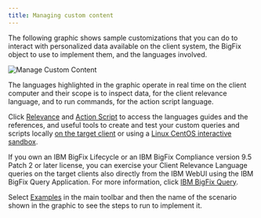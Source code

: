 ```yaml
---
title: Managing custom content
---
```


The following graphic shows sample customizations that you can do to interact
with personalized data  available on the client system, the BigFix object to use
to implement them, and the languages involved.

![Manage Custom Content](/static/img/manage-custom-content.png)

The languages highlighted in the graphic operate in real time on the client computer
and their scope is to inspect  data, for the client relevance language, and to
run commands, for the action script language.

Click [Relevance](/relevance/) and [Action Script](/action-script/) to access 
the languages guides and the  references, and useful tools to create and test your 
custom queries and scripts locally [on the target client](/relevance/tools/fixlet_debugger.html) 
or using a [Linux CentOS interactive sandbox](/evaluate/).
<!-- , such as the Fixlet
Debugger and the interactive sandbox, the [Online Evaluator] (/evaluate/), that 
you can use to develop and test your custom solution. -->

If you own an IBM BigFix Lifecycle or an IBM BigFix Compliance version 9.5 Patch 2 
or later license, you can exercise your Client Relevance Language queries on the 
target clients also directly from the IBM WebUI using the IBM BigFix Query 
Application. For more information, click [IBM BigFix Query](https://www.ibm.com/support/knowledgecenter/SSTK87_9.5.0/com.ibm.bigfix.webui.doc/WebUI/Users_Guide/c_bigfix_query.html). 

Select [Examples](/examples/) in the main toolbar and then the name
of the scenario shown in the graphic to  see the steps to run to implement it.
